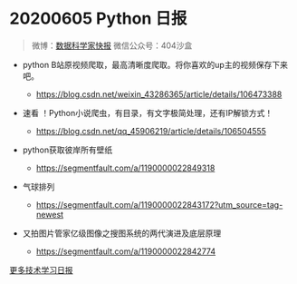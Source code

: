 # 20200605 Python 日报
> 微博：[数据科学家快报](https://www.weibo.com/wukehao)
> 微信公众号：404沙盒
- python B站原视频爬取，最高清晰度爬取。将你喜欢的up主的视频保存下来吧。
  - https://blog.csdn.net/weixin_43286365/article/details/106473388

- 速看 ！Python小说爬虫，有目录，有文字极简处理，还有IP解锁方式！
  - https://blog.csdn.net/qq_45906219/article/details/106504555

- python获取彼岸所有壁纸
  - https://segmentfault.com/a/1190000022849318

- 气球排列
  - https://segmentfault.com/a/1190000022843172?utm_source=tag-newest

- 又拍图片管家亿级图像之搜图系统的两代演进及底层原理
  - https://segmentfault.com/a/1190000022842774
  
[更多技术学习日报](https://github.com/KehaoWu/dailypython)

